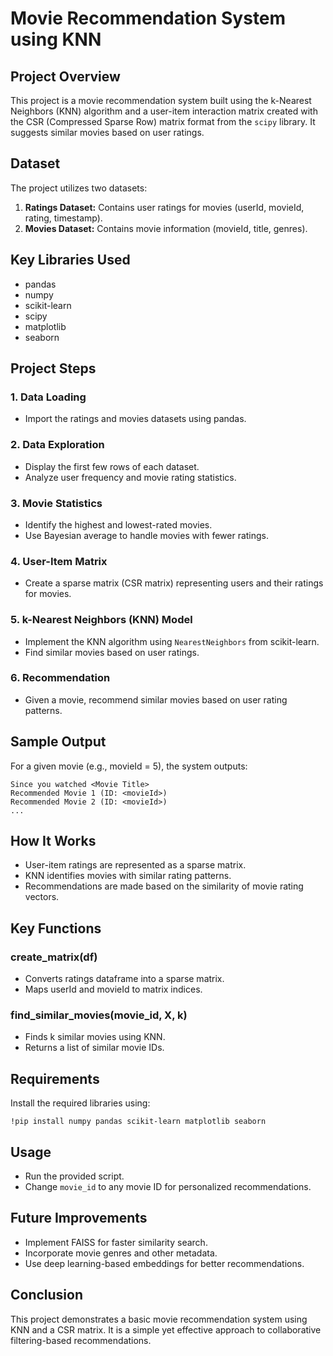# Movie Recommendation System using KNN

## Project Overview
This project is a movie recommendation system built using the k-Nearest Neighbors (KNN) algorithm and a user-item interaction matrix created with the CSR (Compressed Sparse Row) matrix format from the `scipy` library. It suggests similar movies based on user ratings.

## Dataset
The project utilizes two datasets:
1. **Ratings Dataset:** Contains user ratings for movies (userId, movieId, rating, timestamp).
2. **Movies Dataset:** Contains movie information (movieId, title, genres).

## Key Libraries Used
- pandas
- numpy
- scikit-learn
- scipy
- matplotlib
- seaborn

## Project Steps

### 1. Data Loading
- Import the ratings and movies datasets using pandas.

### 2. Data Exploration
- Display the first few rows of each dataset.
- Analyze user frequency and movie rating statistics.

### 3. Movie Statistics
- Identify the highest and lowest-rated movies.
- Use Bayesian average to handle movies with fewer ratings.

### 4. User-Item Matrix
- Create a sparse matrix (CSR matrix) representing users and their ratings for movies.

### 5. k-Nearest Neighbors (KNN) Model
- Implement the KNN algorithm using `NearestNeighbors` from scikit-learn.
- Find similar movies based on user ratings.

### 6. Recommendation
- Given a movie, recommend similar movies based on user rating patterns.

## Sample Output
For a given movie (e.g., movieId = 5), the system outputs:
```
Since you watched <Movie Title>
Recommended Movie 1 (ID: <movieId>)
Recommended Movie 2 (ID: <movieId>)
...
```

## How It Works
- User-item ratings are represented as a sparse matrix.
- KNN identifies movies with similar rating patterns.
- Recommendations are made based on the similarity of movie rating vectors.

## Key Functions
### create_matrix(df)
- Converts ratings dataframe into a sparse matrix.
- Maps userId and movieId to matrix indices.

### find_similar_movies(movie_id, X, k)
- Finds k similar movies using KNN.
- Returns a list of similar movie IDs.

## Requirements
Install the required libraries using:
```
!pip install numpy pandas scikit-learn matplotlib seaborn
```

## Usage
- Run the provided script.
- Change `movie_id` to any movie ID for personalized recommendations.

## Future Improvements
- Implement FAISS for faster similarity search.
- Incorporate movie genres and other metadata.
- Use deep learning-based embeddings for better recommendations.

## Conclusion
This project demonstrates a basic movie recommendation system using KNN and a CSR matrix. It is a simple yet effective approach to collaborative filtering-based recommendations.


